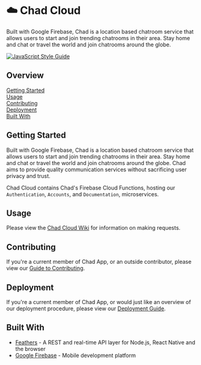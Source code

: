 # :cloud: Chad Cloud

Built with Google Firebase, Chad is a location based chatroom service that
allows users to start and join trending chatrooms in their area. Stay home and
chat or travel the world and join chatrooms around the globe.

[![JavaScript Style Guide](https://img.shields.io/badge/code_style-standard-brightgreen.svg)](https://standardjs.com)

## Overview

[Getting Started](#getting-started)  
[Usage](#usage)  
[Contributing](#contributing)  
[Deployment](#deployment)  
[Built With](#built-with)

## Getting Started

Built with Google Firebase, Chad is a location based chatroom service that
allows users to start and join trending chatrooms in their area. Stay home and
chat or travel the world and join chatrooms around the globe. Chad aims to
provide quality communication services without sacrificing user privacy and
trust.

Chad Cloud contains Chad's Firebase Cloud Functions, hosting our
`Authentication`, `Accounts`, and `Documentation`, microservices.

## Usage

Please view the [Chad Cloud Wiki][1] for information on making requests.

## Contributing

If you're a current member of Chad App, or an outside contributor, please view
our [Guide to Contributing](CONTRIBUTING).

## Deployment

If you're a current member of Chad App, or would just like an overview of
our deployment procedure, please view our [Deployment Guide](DEPLOYMENT.md).

## Built With

- [Feathers][2] - A REST and real-time API layer for Node.js, React Native and the browser
- [Google Firebase][3] - Mobile development platform

[1]: https://github.com/chad-app/chadcloud/wiki
[2]: https://docs.feathersjs.com/
[3]: https://firebase.google.com/
